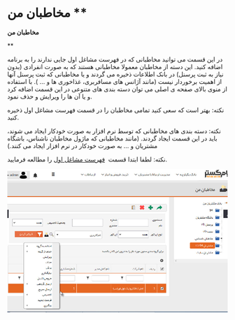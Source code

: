 # مخاطبان من      **

**مخاطبان من**

**

در این قسمت می توانید مخاطبانی که در فهرست مشاغل اول جایی ندارند را به برنامه اضافه کنید. این دسته از مخاطبان معمولا مخاطبانی هستند که به صورت انفرادی (بدون نیاز به ثبت پرسنل) در بانک اطلاعات ذخیره می گردند و یا مخاطبانی که ثبت پرسنل آنها از اهمیت برخوردار نیست (مانند آژانس های مسافربری، غذاخوری ها و ... ). با استفاده از منوی بالای صفحه ی اصلی می توان دسته بندی های متنوعی در این قسمت اضافه کرد و یا آن ها را ویرایش و حذف نمود.

نکته: بهتر است که سعی کنید تمامی مخاطبان را در قسمت فهرست مشاغل اول ذخیره کنید.

نکته: دسته بندی های مخاطبانی که توسط نرم افزار به صورت خودکار ایجاد می شوند، باید در این قسمت ایجاد گردند. (مانند مخاطبانی که ماژول مخاطبان ناشناس، باشگاه مشتریان و ... به صورت خودکار در نرم افزار ایجاد می کنند.)

نکته: لطفا ابتدا قسمت  [فهرست مشاغل اول](JobsForFirst.md) را مطالعه فرمایید.

![](MyContact/MyContact.jpg)